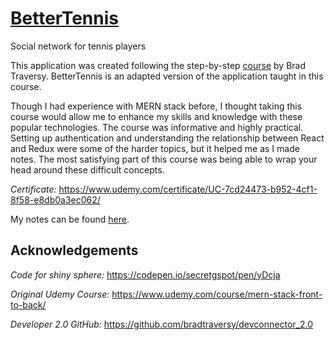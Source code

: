 # [BetterTennis](https://safe-retreat-89306.herokuapp.com/)
Social network for tennis players

This application was created following the step-by-step [course](https://www.udemy.com/course/mern-stack-front-to-back/) by Brad Traversy. BetterTennis is an adapted version of the application taught in this course.

Though I had experience with MERN stack before, I thought taking this course would allow me to enhance my skills and knowledge with these popular technologies. The course was informative and highly practical. Setting up authentication and understanding the relationship between React and Redux were some of the harder topics, but it helped me as I made notes. The most satisfying part of this course was being able to wrap your head around these difficult concepts. 

*Certificate:* https://www.udemy.com/certificate/UC-7cd24473-b952-4cf1-8f58-e8db0a3ec062/

My notes can be found [here](./react_notes.pdf). 

## Acknowledgements

*Code for shiny sphere:* https://codepen.io/secretgspot/pen/yDcja

*Original Udemy Course:* https://www.udemy.com/course/mern-stack-front-to-back/

*Developer 2.0 GitHub:* https://github.com/bradtraversy/devconnector_2.0
